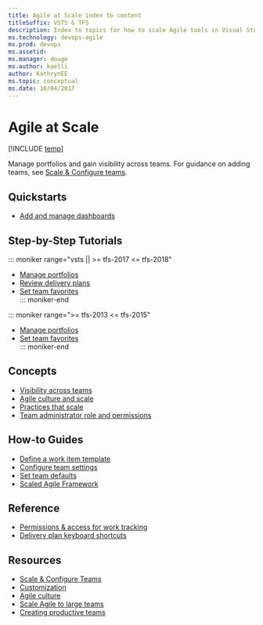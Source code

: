 ```yaml
---
title: Agile at Scale index to content
titleSuffix: VSTS & TFS
description: Index to topics for how to scale Agile tools in Visual Studio Team Services & Team Foundation Server 
ms.technology: devops-agile
ms.prod: devops
ms.assetid: 
ms.manager: douge
ms.author: kaelli
author: KathrynEE
ms.topic: conceptual
ms.date: 10/04/2017
---
```


# Agile at Scale  

[!INCLUDE [temp](../_shared/version-vsts-tfs-all-versions.md)]

Manage portfolios and gain visibility across teams. For guidance on adding teams, see [Scale & Configure teams](../../organizations/settings/index.md).

## Quickstarts

- [Add and manage dashboards](../../report/dashboards/dashboards.md?toc=/vsts/work/scale/toc.json&bc=/vsts/work/scale/breadcrumb/toc.json)


## Step-by-Step Tutorials

::: moniker range="vsts || >= tfs-2017 <= tfs-2018" 
- [Manage portfolios](portfolio-management.md)
- [Review delivery plans](review-team-plans.md) 
- [Set team favorites](../../project/navigation/set-favorites.md?toc=/vsts/work/scale/toc.json&bc=/vsts/work/scale/breadcrumb/toc.json)  
::: moniker-end

::: moniker range=">= tfs-2013 <= tfs-2015" 
- [Manage portfolios](portfolio-management.md)
- [Set team favorites](../../project/navigation/set-favorites.md?toc=/vsts/work/scale/toc.json&bc=/vsts/work/scale/breadcrumb/toc.json)  
::: moniker-end

## Concepts 
       
- [Visibility across teams](visibility-across-teams.md)   
- [Agile culture and scale](agile-culture.md)   
- [Practices that scale](practices-that-scale.md)  
- [Team administrator role and permissions](team-administrator-permissions.md)

## How-to Guides
- [Define a work item template](../backlogs/work-item-template.md?toc=/vsts/work/scale/toc.json&bc=/vsts/work/scale/breadcrumb/toc.json)
- [Configure team settings](manage-team-assets.md) 
- [Set team defaults](../../organizations/settings/set-team-defaults.md) 
- [Scaled Agile Framework](scaled-agile-framework.md)   


## Reference
- [Permissions & access for work tracking](../../organizations/security/permissions-access-work-tracking.md?toc=/vsts/work/scale/toc.json&bc=/vsts/work/scale/breadcrumb/toc.json)
- [Delivery plan keyboard shortcuts](delivery-plan-keyboard-shortcuts.md)  


## Resources  
- [Scale & Configure Teams](../../organizations/settings/index.md)
- [Customization](../customize/index.md)
- [Agile culture](/azure/devops/agile/agile-culture)  
- [Scale Agile to large teams](/azure/devops/agile/scale-agile-large-teams)  
- [Creating productive teams](/azure/devops/agile/productive-teams)    
